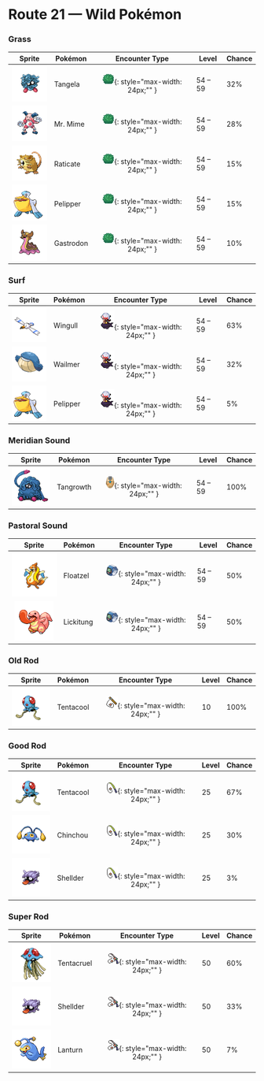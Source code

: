 # Route 21 — Wild Pokémon

### Grass

| Sprite | Pokémon | Encounter Type | Level | Chance |
|:------:|---------|:--------------:|-------|--------|
| ![Tangela](../../assets/sprites/tangela/front.gif "Tangela: It tangles any moving thing with its vines. Their subtle shaking is ticklish if you get ensnared.") | Tangela | ![Grass](../../assets/encounter_types/grass.png "Grass"){: style="max-width: 24px;"" } | 54 – 59 | 32% |
| ![Mr. Mime](../../assets/sprites/mr-mime/front.gif "Mr. Mime: Its fingertips emit a peculiar force field that hardens air to create an actual wall.") | Mr. Mime | ![Grass](../../assets/encounter_types/grass.png "Grass"){: style="max-width: 24px;"" } | 54 – 59 | 28% |
| ![Raticate](../../assets/sprites/raticate/front.gif "Raticate: Its whiskers help it to maintain balance. Its fangs never stop growing, so it gnaws to pare them down.") | Raticate | ![Grass](../../assets/encounter_types/grass.png "Grass"){: style="max-width: 24px;"" } | 54 – 59 | 15% |
| ![Pelipper](../../assets/sprites/pelipper/front.gif "Pelipper: It protects its young in its beak. It bobs on waves, resting on them on days when the waters are calm.") | Pelipper | ![Grass](../../assets/encounter_types/grass.png "Grass"){: style="max-width: 24px;"" } | 54 – 59 | 15% |
| ![Gastrodon](../../assets/sprites/gastrodon/front.gif "Gastrodon: When its natural enemy attacks, it oozes purple fluid and escapes.") | Gastrodon | ![Grass](../../assets/encounter_types/grass.png "Grass"){: style="max-width: 24px;"" } | 54 – 59 | 10% |

### Surf

| Sprite | Pokémon | Encounter Type | Level | Chance |
|:------:|---------|:--------------:|-------|--------|
| ![Wingull](../../assets/sprites/wingull/front.gif "Wingull: It soars on updrafts without flapping its wings. It makes a nest on sheer cliffs at the sea’s edge.") | Wingull | ![Surf](../../assets/encounter_types/surf.png "Surf"){: style="max-width: 24px;"" } | 54 – 59 | 63% |
| ![Wailmer](../../assets/sprites/wailmer/front.gif "Wailmer: It bounces playfully like a ball. The more seawater it swallows, the higher it bounces.") | Wailmer | ![Surf](../../assets/encounter_types/surf.png "Surf"){: style="max-width: 24px;"" } | 54 – 59 | 32% |
| ![Pelipper](../../assets/sprites/pelipper/front.gif "Pelipper: It protects its young in its beak. It bobs on waves, resting on them on days when the waters are calm.") | Pelipper | ![Surf](../../assets/encounter_types/surf.png "Surf"){: style="max-width: 24px;"" } | 54 – 59 | 5% |

### Meridian Sound

| Sprite | Pokémon | Encounter Type | Level | Chance |
|:------:|---------|:--------------:|-------|--------|
| ![Tangrowth](../../assets/sprites/tangrowth/front.gif "Tangrowth: Its vines grow so profusely that, in the warm season, you can’t even see its eyes.") | Tangrowth | ![Meridian Sound](../../assets/encounter_types/meridian_sound.png "Meridian Sound"){: style="max-width: 24px;"" } | 54 – 59 | 100% |

### Pastoral Sound

| Sprite | Pokémon | Encounter Type | Level | Chance |
|:------:|---------|:--------------:|-------|--------|
| ![Floatzel](../../assets/sprites/floatzel/front.gif "Floatzel: With its flotation sac inflated, it can carry people on its back. It deflates the sac before it dives.") | Floatzel | ![Pastoral Sound](../../assets/encounter_types/pastoral_sound.png "Pastoral Sound"){: style="max-width: 24px;"" } | 54 – 59 | 50% |
| ![Lickitung](../../assets/sprites/lickitung/front.gif "Lickitung: Its long tongue, slathered with a gooey saliva, sticks to anything, so it is very useful.") | Lickitung | ![Pastoral Sound](../../assets/encounter_types/pastoral_sound.png "Pastoral Sound"){: style="max-width: 24px;"" } | 54 – 59 | 50% |

### Old Rod

| Sprite | Pokémon | Encounter Type | Level | Chance |
|:------:|---------|:--------------:|-------|--------|
| ![Tentacool](../../assets/sprites/tentacool/front.gif "Tentacool: It drifts aimlessly in waves. Very difficult to see in water, it may not be noticed until it stings.") | Tentacool | ![Old Rod](../../assets/encounter_types/old_rod.png "Old Rod"){: style="max-width: 24px;"" } | 10 | 100% |

### Good Rod

| Sprite | Pokémon | Encounter Type | Level | Chance |
|:------:|---------|:--------------:|-------|--------|
| ![Tentacool](../../assets/sprites/tentacool/front.gif "Tentacool: It drifts aimlessly in waves. Very difficult to see in water, it may not be noticed until it stings.") | Tentacool | ![Good Rod](../../assets/encounter_types/good_rod.png "Good Rod"){: style="max-width: 24px;"" } | 25 | 67% |
| ![Chinchou](../../assets/sprites/chinchou/front.gif "Chinchou: On the dark ocean floor, its only means of communication is its constantly flashing lights.") | Chinchou | ![Good Rod](../../assets/encounter_types/good_rod.png "Good Rod"){: style="max-width: 24px;"" } | 25 | 30% |
| ![Shellder](../../assets/sprites/shellder/front.gif "Shellder: Grains of sand trapped in its shells mix with its body fluids to form beautiful pearls.") | Shellder | ![Good Rod](../../assets/encounter_types/good_rod.png "Good Rod"){: style="max-width: 24px;"" } | 25 | 3% |

### Super Rod

| Sprite | Pokémon | Encounter Type | Level | Chance |
|:------:|---------|:--------------:|-------|--------|
| ![Tentacruel](../../assets/sprites/tentacruel/front.gif "Tentacruel: In battle, it extends all 80 of its tentacles to entrap its opponent inside a poisonous net.") | Tentacruel | ![Super Rod](../../assets/encounter_types/super_rod.png "Super Rod"){: style="max-width: 24px;"" } | 50 | 60% |
| ![Shellder](../../assets/sprites/shellder/front.gif "Shellder: Grains of sand trapped in its shells mix with its body fluids to form beautiful pearls.") | Shellder | ![Super Rod](../../assets/encounter_types/super_rod.png "Super Rod"){: style="max-width: 24px;"" } | 50 | 33% |
| ![Lanturn](../../assets/sprites/lanturn/front.gif "Lanturn: It blinds prey with an intense burst of light. With the prey incapacitated, the Pokémon swallows it in a single gulp.") | Lanturn | ![Super Rod](../../assets/encounter_types/super_rod.png "Super Rod"){: style="max-width: 24px;"" } | 50 | 7% |

